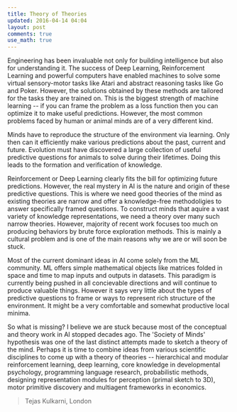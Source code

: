 ```yaml
---
title: Theory of Theories 
updated: 2016-04-14 04:04
layout: post
comments: true
use_math: true
---
```


Engineering has been invaluable not only for building intelligence but also for understanding it. The success of Deep Learning,
Reinforcement Learning and powerful computers have enabled machines to solve some virtual sensory-motor tasks like Atari and abstract 
reasoning tasks like Go and Poker. However, the solutions obtained by these methods are tailored for the tasks they are trained on. 
This is the biggest strength of machine learning -- if you can frame the problem as a loss function then you can optimize it
to make useful predictions. However, the most common problems faced by human or animal minds are of a very different kind. 

Minds have to reproduce the structure of the environment via learning. Only then can it efficiently make various predictions 
about the past, current and future. Evolution must have discovered a large collection of useful predictive questions for animals to
solve during their lifetimes. Doing this leads to the formation and verification of knowledge. 

Reinforcement or Deep Learning clearly fits the bill for optimizing future predictions. However, the real mystery in AI is the
nature and origin of these predictive questions. This is where we need good theories of the mind as existing theories are narrow
and offer a knowledge-free methodoligies to answer specifically framed questions. To construct minds that aquire a vast variety
of knowledge representations, we need a theory over many such narrow theories. However, majority of recent work
focuses too much on producing behaviors by brute force exploration methods. This is mainly a cultural problem and is one of the
main reasons why we are or will soon be stuck. 

Most of the current dominant ideas in AI come solely from the ML community. ML offers simple mathematical objects like matrices
folded in space and time to map inputs and outputs in datasets. This paradigm is currently being pushed in all concievable 
directions and will continue to produce valuable things. However it says very little about the types of predictive questions to 
frame or ways to represent rich structure of the environment. It might be a very comfortable and somewhat 
productive local minima.

So what is missing? I believe we are stuck because most of the conceptual and theory work in AI stopped decades ago. 
The 'Society of Minds' hypothesis was one of the last distinct attempts made to sketch a theory of the mind. Perhaps it is 
time to combine ideas from various scientific disciplines to come up with a theory of theories -- hierarchical and modular 
reinforcement learning, deep learning, core knowledge in developmental psychology, programming language research, 
probabilistic methods, designing representation modules for perception (primal sketch to 3D), motor primitive discovery 
and multiagent frameworks in economics. 


> Tejas Kulkarni, London
